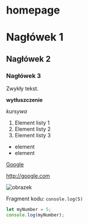 # homepage
# Nagłówek 1
## Nagłówek 2
### Nagłówek 3

Zwykły tekst.

**wytłuszczenie**

*kursywa*

1. Element listy 1
1. Element listy 2
2. Element listy 3

- element
- element

[Google](http://google.com)

http://google.com

![obrazek](https://img.pakamera.net/i1/7/954/obrazy-i-plakaty-12320957_8726585954.jpg)


Fragment kodu: `console.log(5)`

```javascript
let myNumber = 5;
console.log(myNumber);
```
